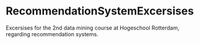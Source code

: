 # RecommendationSystemExcersises
Excersises for the 2nd data mining course at Hogeschool Rotterdam, regarding recommendation systems.
